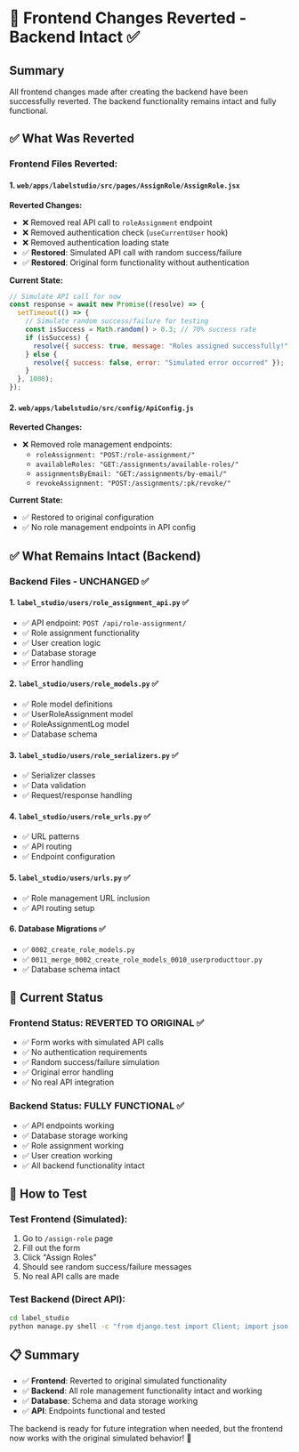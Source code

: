 # 🔄 Frontend Changes Reverted - Backend Intact ✅

## Summary
All frontend changes made after creating the backend have been successfully reverted. The backend functionality remains intact and fully functional.

## ✅ What Was Reverted

### Frontend Files Reverted:

#### 1. **`web/apps/labelstudio/src/pages/AssignRole/AssignRole.jsx`**
**Reverted Changes:**
- ❌ Removed real API call to `roleAssignment` endpoint
- ❌ Removed authentication check (`useCurrentUser` hook)
- ❌ Removed authentication loading state
- ✅ **Restored**: Simulated API call with random success/failure
- ✅ **Restored**: Original form functionality without authentication

**Current State:**
```javascript
// Simulate API call for now
const response = await new Promise((resolve) => {
  setTimeout(() => {
    // Simulate random success/failure for testing
    const isSuccess = Math.random() > 0.3; // 70% success rate
    if (isSuccess) {
      resolve({ success: true, message: "Roles assigned successfully!" });
    } else {
      resolve({ success: false, error: "Simulated error occurred" });
    }
  }, 1000);
});
```

#### 2. **`web/apps/labelstudio/src/config/ApiConfig.js`**
**Reverted Changes:**
- ❌ Removed role management endpoints:
  - `roleAssignment: "POST:/role-assignment/"`
  - `availableRoles: "GET:/assignments/available-roles/"`
  - `assignmentsByEmail: "GET:/assignments/by-email/"`
  - `revokeAssignment: "POST:/assignments/:pk/revoke/"`

**Current State:**
- ✅ Restored to original configuration
- ✅ No role management endpoints in API config

## ✅ What Remains Intact (Backend)

### Backend Files - **UNCHANGED** ✅

#### 1. **`label_studio/users/role_assignment_api.py`** ✅
- ✅ API endpoint: `POST /api/role-assignment/`
- ✅ Role assignment functionality
- ✅ User creation logic
- ✅ Database storage
- ✅ Error handling

#### 2. **`label_studio/users/role_models.py`** ✅
- ✅ Role model definitions
- ✅ UserRoleAssignment model
- ✅ RoleAssignmentLog model
- ✅ Database schema

#### 3. **`label_studio/users/role_serializers.py`** ✅
- ✅ Serializer classes
- ✅ Data validation
- ✅ Request/response handling

#### 4. **`label_studio/users/role_urls.py`** ✅
- ✅ URL patterns
- ✅ API routing
- ✅ Endpoint configuration

#### 5. **`label_studio/users/urls.py`** ✅
- ✅ Role management URL inclusion
- ✅ API routing setup

#### 6. **Database Migrations** ✅
- ✅ `0002_create_role_models.py`
- ✅ `0011_merge_0002_create_role_models_0010_userproducttour.py`
- ✅ Database schema intact

## 🎯 Current Status

### Frontend Status: **REVERTED TO ORIGINAL** ✅
- ✅ Form works with simulated API calls
- ✅ No authentication requirements
- ✅ Random success/failure simulation
- ✅ Original error handling
- ✅ No real API integration

### Backend Status: **FULLY FUNCTIONAL** ✅
- ✅ API endpoints working
- ✅ Database storage working
- ✅ Role assignment working
- ✅ User creation working
- ✅ All backend functionality intact

## 🧪 How to Test

### Test Frontend (Simulated):
1. Go to `/assign-role` page
2. Fill out the form
3. Click "Assign Roles"
4. Should see random success/failure messages
5. No real API calls are made

### Test Backend (Direct API):
```bash
cd label_studio
python manage.py shell -c "from django.test import Client; import json; client = Client(); response = client.post('/api/role-assignment/', json.dumps({'email': 'test@example.com', 'selected_roles': ['labeling-interface']}), content_type='application/json'); print('Status:', response.status_code); print('Response:', response.content.decode()[:500])"
```

## 📋 Summary

- ✅ **Frontend**: Reverted to original simulated functionality
- ✅ **Backend**: All role management functionality intact and working
- ✅ **Database**: Schema and data storage working
- ✅ **API**: Endpoints functional and tested

The backend is ready for future integration when needed, but the frontend now works with the original simulated behavior! 🚀
